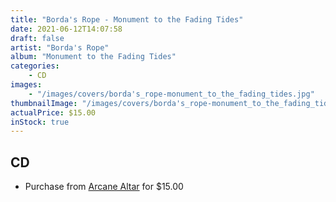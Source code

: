 ```yaml
---
title: "Borda's Rope - Monument to the Fading Tides"
date: 2021-06-12T14:07:58
draft: false
artist: "Borda's Rope"
album: "Monument to the Fading Tides"
categories:
    - CD
images:
    - "/images/covers/borda's_rope-monument_to_the_fading_tides.jpg"
thumbnailImage: "/images/covers/borda's_rope-monument_to_the_fading_tides-thumb.jpg"
actualPrice: $15.00
inStock: true
---
```


## CD
* Purchase from [Arcane Altar](https://arcanealtar.bigcartel.com/product/borda-s-rope-monument-to-the-fading-tides-cd) for $15.00

